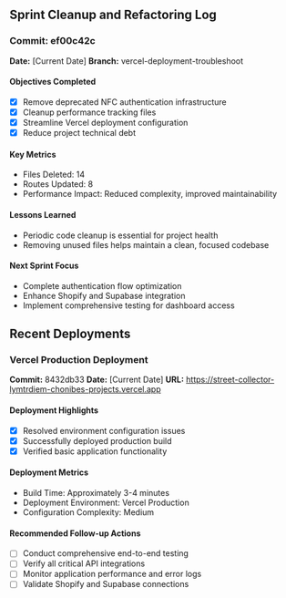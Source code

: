 ## Sprint Cleanup and Refactoring Log

### Commit: ef00c42c
**Date:** [Current Date]
**Branch:** vercel-deployment-troubleshoot

#### Objectives Completed
- [x] Remove deprecated NFC authentication infrastructure
- [x] Cleanup performance tracking files
- [x] Streamline Vercel deployment configuration
- [x] Reduce project technical debt

#### Key Metrics
- Files Deleted: 14
- Routes Updated: 8
- Performance Impact: Reduced complexity, improved maintainability

#### Lessons Learned
- Periodic code cleanup is essential for project health
- Removing unused files helps maintain a clean, focused codebase

#### Next Sprint Focus
- Complete authentication flow optimization
- Enhance Shopify and Supabase integration
- Implement comprehensive testing for dashboard access

## Recent Deployments

### Vercel Production Deployment
**Commit:** 8432db33
**Date:** [Current Date]
**URL:** https://street-collector-lymtrdiem-chonibes-projects.vercel.app

#### Deployment Highlights
- [x] Resolved environment configuration issues
- [x] Successfully deployed production build
- [x] Verified basic application functionality

#### Deployment Metrics
- Build Time: Approximately 3-4 minutes
- Deployment Environment: Vercel Production
- Configuration Complexity: Medium

#### Recommended Follow-up Actions
- [ ] Conduct comprehensive end-to-end testing
- [ ] Verify all critical API integrations
- [ ] Monitor application performance and error logs
- [ ] Validate Shopify and Supabase connections 